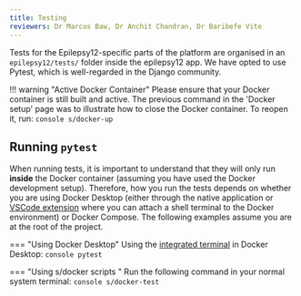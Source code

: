 ```yaml
---
title: Testing
reviewers: Dr Marcus Baw, Dr Anchit Chandran, Dr Baribefe Vite
---
```


Tests for the Epilepsy12-specific parts of the platform are organised in an `epilepsy12/tests/` folder inside the epilepsy12 app. We have opted to use Pytest, which is well-regarded in the Django community.

!!! warning "Active Docker Container"
    Please ensure that your Docker container is still built and active. The previous command in the 'Docker setup' page was to illustrate how to close the Docker container. To reopen it, run:
    ```console
    s/docker-up
    ```

## Running `pytest`

When running tests, it is important to understand that they will only run **inside** the Docker container (assuming you have used the Docker development setup). Therefore, how you run the tests depends on whether you are using Docker Desktop (either through the native application or [VSCode extension](https://marketplace.visualstudio.com/items?itemName=ms-azuretools.vscode-docker) where you can attach a shell terminal to the Docker environment) or Docker Compose. The following examples assume you are at the root of the project.

=== "Using Docker Desktop"
    Using the [integrated terminal](https://docs.docker.com/desktop/use-desktop/container/#integrated-terminal) in Docker Desktop:
    ```console
    pytest
    ```

=== "Using s/docker scripts "
    Run the following command in your normal system terminal:
    ```console
    s/docker-test
    ```
